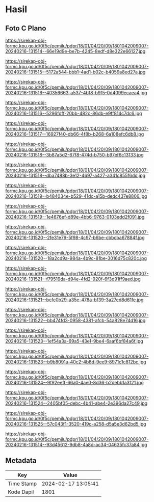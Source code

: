 # Hasil

## Foto C Plano

https://sirekap-obj-formc.kpu.go.id/0f5c/pemilu/pdpr/18/01/04/20/09/1801042009007-20240216-131514--66e19d9e-be7b-4245-8edf-d8e322e66127.jpg

https://sirekap-obj-formc.kpu.go.id/0f5c/pemilu/pdpr/18/01/04/20/09/1801042009007-20240216-131515--5172a544-bbb1-4ad1-b02c-b4059a8ed27a.jpg

https://sirekap-obj-formc.kpu.go.id/0f5c/pemilu/pdpr/18/01/04/20/09/1801042009007-20240216-131516--40356663-a537-4b18-b9f5-0d4099ecaea4.jpg

https://sirekap-obj-formc.kpu.go.id/0f5c/pemilu/pdpr/18/01/04/20/09/1801042009007-20240216-131516--5296fdff-20bb-482c-86db-e9ff814c7dc6.jpg

https://sirekap-obj-formc.kpu.go.id/0f5c/pemilu/pdpr/18/01/04/20/09/1801042009007-20240216-131517--16927f40-db66-4f8b-b268-6a108efc6db8.jpg

https://sirekap-obj-formc.kpu.go.id/0f5c/pemilu/pdpr/18/01/04/20/09/1801042009007-20240216-131518--3b87a5d2-67f8-474d-b750-b97ef6c13133.jpg

https://sirekap-obj-formc.kpu.go.id/0f5c/pemilu/pdpr/18/01/04/20/09/1801042009007-20240216-131518--dba7488b-3e12-4697-a427-a341c855f6dd.jpg

https://sirekap-obj-formc.kpu.go.id/0f5c/pemilu/pdpr/18/01/04/20/09/1801042009007-20240216-131519--b484034e-b529-41dc-a15b-dedc437e8806.jpg

https://sirekap-obj-formc.kpu.go.id/0f5c/pemilu/pdpr/18/01/04/20/09/1801042009007-20240216-131519--1e4676ef-d89e-4bb6-9763-0103edd2f091.jpg

https://sirekap-obj-formc.kpu.go.id/0f5c/pemilu/pdpr/18/01/04/20/09/1801042009007-20240216-131520--2fe31e79-5f98-4c97-b6be-cbbcba67884f.jpg

https://sirekap-obj-formc.kpu.go.id/0f5c/pemilu/pdpr/18/01/04/20/09/1801042009007-20240216-131520--18a2cd9a-984a-4b9c-81be-3016d75c820c.jpg

https://sirekap-obj-formc.kpu.go.id/0f5c/pemilu/pdpr/18/01/04/20/09/1801042009007-20240216-131521--f79519da-d94e-4fd2-920f-6f3d91ff9aed.jpg

https://sirekap-obj-formc.kpu.go.id/0f5c/pemilu/pdpr/18/01/04/20/09/1801042009007-20240216-131521--bcfc0b29-a35e-478a-bf39-3a27ed8d61fe.jpg

https://sirekap-obj-formc.kpu.go.id/0f5c/pemilu/pdpr/18/01/04/20/09/1801042009007-20240216-131522--bb474fd3-0958-4381-afcb-54a828e74d16.jpg

https://sirekap-obj-formc.kpu.go.id/0f5c/pemilu/pdpr/18/01/04/20/09/1801042009007-20240216-131523--1ef54a3a-69a5-43e1-9be4-6aaf6bf84a6f.jpg

https://sirekap-obj-formc.kpu.go.id/0f5c/pemilu/pdpr/18/01/04/20/09/1801042009007-20240216-131523--b9b8091a-40c2-4b8d-9ee9-8971c1c812bc.jpg

https://sirekap-obj-formc.kpu.go.id/0f5c/pemilu/pdpr/18/01/04/20/09/1801042009007-20240216-131524--9f92eeff-66a0-4ae0-8d36-b2debb1a3121.jpg

https://sirekap-obj-formc.kpu.go.id/0f5c/pemilu/pdpr/18/01/04/20/09/1801042009007-20240216-131524--2405bf05-debc-4b41-abe4-2e396da27c49.jpg

https://sirekap-obj-formc.kpu.go.id/0f5c/pemilu/pdpr/18/01/04/20/09/1801042009007-20240216-131525--57c043f1-3520-419c-a258-d5a5e3d62bd5.jpg

https://sirekap-obj-formc.kpu.go.id/0f5c/pemilu/pdpr/18/01/04/20/09/1801042009007-20240216-131514--93d45612-9db8-4a8d-ac34-04635fc37a84.jpg


## Metadata

| Key        | Value               |
| ---------- | ------------------- |
| Time Stamp | 2024-02-17 13:05:41 |
| Kode Dapil | 1801                |



